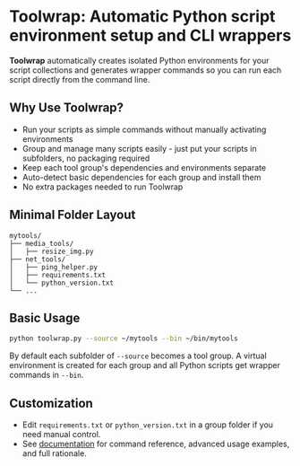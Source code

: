 # Toolwrap: Automatic Python script environment setup and CLI wrappers

**Toolwrap** automatically creates isolated Python environments for your script collections and generates wrapper commands so you can run each script directly from the command line.

## Why Use Toolwrap?

- Run your scripts as simple commands without manually activating environments
- Group and manage many scripts easily - just put your scripts in subfolders, no packaging required
- Keep each tool group's dependencies and environments separate
- Auto-detect basic dependencies for each group and install them
- No extra packages needed to run Toolwrap

## Minimal Folder Layout

```
mytools/
├── media_tools/
│   ├── resize_img.py
├── net_tools/
│   ├── ping_helper.py
│   ├── requirements.txt
│   └── python_version.txt
└── ...
```

## Basic Usage

```bash
python toolwrap.py --source ~/mytools --bin ~/bin/mytools
```

By default each subfolder of `--source` becomes a tool group. A virtual environment is created for each group and all Python scripts get wrapper commands in `--bin`.

## Customization

- Edit `requirements.txt` or `python_version.txt` in a group folder if you need manual control.
- See [documentation](DOCUMENTATION.md) for command reference, advanced usage examples, and full rationale.

